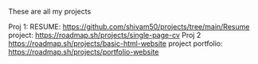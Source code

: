 These are all my projects

Proj 1: RESUME: https://github.com/shivam50/projects/tree/main/Resume
        project: https://roadmap.sh/projects/single-page-cv
Proj 2
https://roadmap.sh/projects/basic-html-website
project portfolio: https://roadmap.sh/projects/portfolio-website
